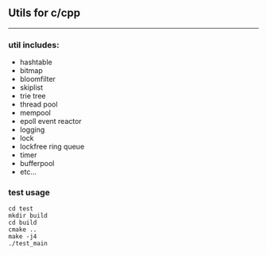 ## Utils for c/cpp
---
### util includes:
- hashtable
- bitmap
- bloomfilter
- skiplist
- trie tree
- thread pool
- mempool
- epoll event reactor
- logging
- lock
- lockfree ring queue
- timer
- bufferpool
- etc...

### test usage
```
cd test
mkdir build
cd build
cmake ..
make -j4
./test_main
```


